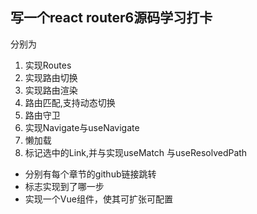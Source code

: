 ## 写一个react router6源码学习打卡
分别为
1. 实现Routes
2. 实现路由切换
3. 实现路由渲染
4. 路由匹配,支持动态切换
5. 路由守卫
6. 实现Navigate与useNavigate
7. 懒加载
8. 标记选中的Link,并与实现useMatch 与useResolvedPath

+ 分别有每个章节的github链接跳转
+ 标志实现到了哪一步
+ 实现一个Vue组件，使其可扩张可配置
